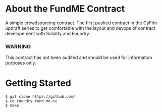
# About the FundME Contract

A simple crowdsourcing contract. The first pushed contract in the CyFrin updraft series to get comfortable with the layout and devops of contract developement with Solidity and Foundry.

### WARNING 

This contract has not been audited and should be used for information purposes only. 

# Getting Started 
  
```shell
$ git clone https://github.com/
$ cd foundry-fund-me-cu
$ make
```
